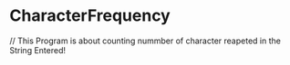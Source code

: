 # CharacterFrequency
// This Program is about counting nummber of character reapeted in the String Entered!
